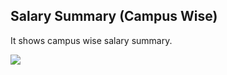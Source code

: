 ## Salary Summary (Campus Wise)


It shows campus wise salary summary.

![](http://docs.risersoft.com/hrmnirvana/ImagesExt/image8_86.jpg)
